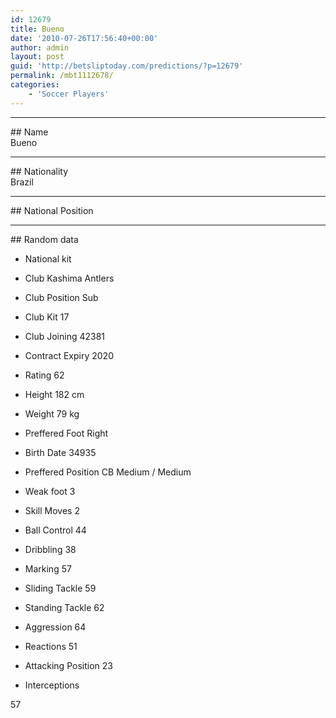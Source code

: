 ```yaml
---
id: 12679
title: Bueno
date: '2010-07-26T17:56:40+00:00'
author: admin
layout: post
guid: 'http://betsliptoday.com/predictions/?p=12679'
permalink: /mbt1112678/
categories:
    - 'Soccer Players'
---
```


- - - - - -

\## Name  
 Bueno

- - - - - -

\## Nationality  
 Brazil

- - - - - -

\## National Position

- - - - - -

\## Random data

- National kit
- Club
 Kashima Antlers

- Club Position
 Sub

- Club Kit
 17

- Club Joining
 42381

- Contract Expiry
 2020

- Rating
 62

- Height
 182 cm

- Weight
 79 kg

- Preffered Foot
 Right

- Birth Date
 34935

- Preffered Position
 CB Medium / Medium

- Weak foot
 3

- Skill Moves
 2

- Ball Control
 44

- Dribbling
 38

- Marking
 57

- Sliding Tackle
 59

- Standing Tackle
 62

- Aggression
 64

- Reactions
 51

- Attacking Position
 23

- Interceptions

 57